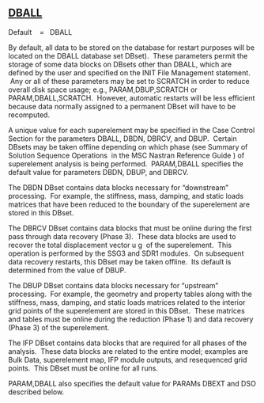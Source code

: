 ## [DBALL](https://help.hexagonmi.com/bundle/MSC_Nastran_2022.4/page/Nastran_Combined_Book/qrg/parameters/TOC.DBALL.xhtml)

Default    =    DBALL

By default, all data to be stored on the database for restart purposes will be located on the DBALL database set DBset).  These parameters permit the storage of some data blocks on DBsets other than DBALL, which are defined by the user and specified on the INIT File Management statement.  Any or all of these parameters may be set to SCRATCH in order to reduce overall disk space usage; e.g., PARAM,DBUP,SCRATCH or PARAM,DBALL,SCRATCH.  However, automatic restarts will be less efficient because data normally assigned to a permanent DBset will have to be recomputed.

A unique value for each superelement may be specified in the Case Control Section for the parameters DBALL, DBDN, DBRCV, and DBUP.  Certain DBsets may be taken offline depending on which phase (see  Summary of Solution Sequence Operations  in  the MSC Nastran Reference Guide ) of superelement analysis is being performed.  PARAM,DBALL specifies the default value for parameters DBDN, DBUP, and DBRCV.

The DBDN DBset contains data blocks necessary for “downstream” processing.  For example, the stiffness, mass, damping, and static loads matrices that have been reduced to the boundary of the superelement are stored in this DBset.

The DBRCV DBset contains data blocks that must be online during the first pass through data recovery (Phase 3).  These data blocks are used to recover the total displacement vector u g  of the superelement.  This operation is performed by the SSG3 and SDR1 modules.  On subsequent data recovery restarts, this DBset may be taken offline.  Its default is determined from the value of DBUP.

The DBUP DBset contains data blocks necessary for “upstream” processing.  For example, the geometry and property tables along with the stiffness, mass, damping, and static loads matrices related to the interior grid points of the superelement are stored in this DBset.  These matrices and tables must be online during the reduction (Phase 1) and data recovery (Phase 3) of the superelement.

The IFP DBset contains data blocks that are required for all phases of the analysis.  These data blocks are related to the entire model; examples are Bulk Data, superelement map, IFP module outputs, and resequenced grid points.  This DBset must be online for all runs.

PARAM,DBALL also specifies the default value for PARAMs DBEXT and DSO described below.

